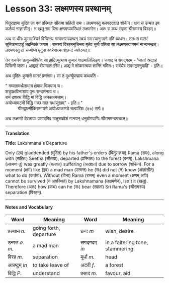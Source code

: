 # Lesson 33: लक्ष्मणस्य प्रस्थानम्

पितुराज्ञया मुदित एव वनं प्रस्थितः सीतया सहितो रामः। लक्ष्मणस्तु बलवददह्यत शोकेन। क्षणं स उन्मत्त इव कर्तव्यं नाज्ञासीत्। न खलु रामं विना क्षणमप्यवस्थितं लक्षमणेन। अतः स कथं सहतां श्रीरामस्य विरहम्॥

अथ स धीरः कुमारश्चिरं विचिन्त्य गत्यन्तरमपश्यन् स्वयं रामस्यानुगमने मतिं व्यधत्त। ततः स मातरं सुमित्रामाप्रष्टुं तदन्तिकं जगाम। रामस्य विरहमनुचिन्त्य मृतेव भूमौ पतिता सा लक्ष्मणस्यागमनं नाभ्यनन्दत्। लक्ष्मणस्तु तां सम्बोध्य मृदुना स्वरेणात्मनश्‌छन्दं न्यवेदयत्‌॥

तेन वचनेन प्रत्युज्जीवितेव सा झटित्युत्थाय कुमारं गाढमालिलिङ्ग। जगाद च सगद्गदम् - 'जात! अद्याहं पित्रिणी जाता। अद्याहं वीरामाताऽस्मि। अद्य मे शोकस्त्वया शान्तिं गमितः। सर्वथैव रामभद्रमनुयाहि' - इति॥

अथ मुदितः कुमारो मातरं प्रणनाम। सा तं मूर्ध्न्युपाघ्राय कथयति - 

"
गम्यतामर्थलाभाय क्षेमाय विजयाय च। <br>
शत्रुपक्षविनाशाय पुनः सन्दर्शनाय च॥ <br>
रामं दशरथं विद्धि मां विद्धि जनकात्मजाम्। <br>
अयोध्यामटवीं विद्धि गच्छ तात यथासुखम्" - इति॥
"<Br>
&nbsp; &nbsp; &nbsp; &nbsp; &nbsp; श्रीमद्वाल्मीकिरामायणे अयोध्याकाण्डे चत्वारिंशः (४०) सर्गः॥

अथ लक्ष्मणो देवतायाः प्रसादमिव मातुरुपदेशं मानयन् धनुर्बाणपाणिः श्रीराममन्वगच्छत्॥

---

**Translation**

**Title:** Lakshmana's Departure

Only (एव) gladdended (मुदित) by his father's orders (पितुराज्ञया) Rama (रामः), along with (सहितः) Seetha (सीतया), departed (प्रस्थितः) to the forest (वनम्). Lakshmana (लक्ष्मणः तु) was greatly (बलवत्) suffering (अदह्यत) due to sorrow (शोकेन). For a moment (क्षणं) like (इव) a mad man (उन्मत्त) he (सः) did not (न) know (अज्ञासीत्) what to do (कर्तव्यं). Without (विना) Rama (रामम्) even a moment (क्षणम् अपि) cannot be survived (न अवस्थितं) by Lakshnamana (लक्षमणेन), isn't it (खलु). Therefore (अतः) how (कथं) can he (सः) bear (सहतां) Sri Rama's (श्रीरामस्य) separation (विरहम्).

---

**Notes and Vocabulary**

| **Word** | **Meaning** | **Word** | **Meaning** |  
| --- | --- | --- | --- |
| प्रस्थान *n.* | going forth, departure | छन्द *m* | wish, desire |
| उन्मत्त *a. m.* | a mad man | सगद्गदम् *in* | in a faltering tone, stammering |
| विरह *m.* | separation | मूर्धा *m.* | head |
| आप्रष्टुम् *in* | to take leave of | अटवी *f.* | a forest |
| विद्धि *P.* | understand | प्रसाद *m.* | favour, aid | 